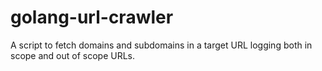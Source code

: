 # golang-url-crawler
A script to fetch domains and subdomains in a target URL logging both in scope and out of scope URLs.
